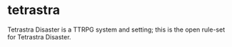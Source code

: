 # tetrastra
Tetrastra Disaster is a TTRPG system and setting; this is the open rule-set for Tetrastra Disaster. 
